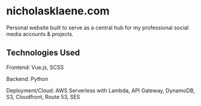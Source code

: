 # nicholasklaene.com

Personal website built to serve as a central hub for my professional social media accounts & projects.

## Technologies Used

Frontend: Vue.js, SCSS

Backend: Python 

Deployment/Cloud: AWS Serverless with Lambda, API Gateway, DynamoDB, S3, Cloudfront, Route 53, SES
